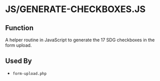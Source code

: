 # JS/GENERATE-CHECKBOXES.JS

## Function

A helper routine in JavaScript to generate the 17 SDG checkboxes in the form upload.

## Used By
- `form-upload.php`